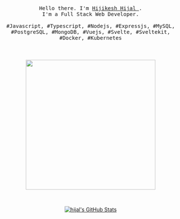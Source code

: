 <p align="center">
    <br />
    <br />
    <br />
    <samp>
        Hello there. I'm <a href="https://www.linkedin.com/in/hijal/" target="_blank">
            Hijikesh Hijal
        </a>
        .
        <br />
        I'm a Full Stack Web Developer.
        <br />
        <br />
        #Javascript, #Typescript, #Nodejs, #Expressjs, #MySQL, #PostgreSQL, #MongoDB, #Vuejs, #Svelte, #Sveltekit, #Docker, #Kubernetes
    </samp>
    <br />
    <br />
    <br />
    <br />
    <img src="https://thumbs.gfycat.com/SpeedyMealyCornsnake-size_restricted.gif" width="350" />
</p>

<br />
<p align="center">
    <a
        href="https://awesome-github-stats.azurewebsites.net/index.html??cardType=octocat&preferLogin=false"
    >
        <img
            alt="hijal's GitHub Stats"
            src="https://awesome-github-stats.azurewebsites.net/user-stats/hijal?cardType=octocat&preferLogin=false"
        />
    </a>
</p>
<br />
